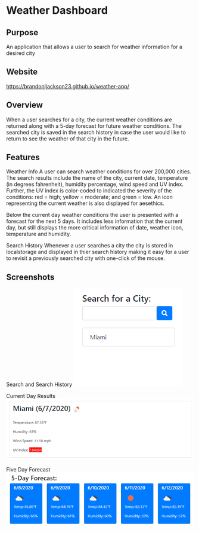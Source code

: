 # Weather Dashboard 

## Purpose
An application that allows a user to search for weather information for a desired city

## Website
https://brandonljackson23.github.io/weather-app/

## Overview
When a user searches for a city, the current weather conditions are returned along with a 5-day forecast for future weather conditions.  The searched city is saved in the search history in case the user would like to return to see the weather of that city in the future.

## Features
Weather Info
A user can search weather conditions for over 200,000 cities.  The search results include the name of the city, current date, temperature (in degrees fahrenheit), humidity percentage, wind speed and UV index.  Further, the UV index is color-coded to indicated the severity of the conditions: red = high; yellow = moderate; and green = low.  An icon representing the current weather is also displayed for aesethics.

Below the current day weather conditions the user is presented with a forecast for the next 5 days.  It includes less information that the current day, but still displays the more critical information of date, weather icon, temperature and humidity.

Search History
Whenever a user searches a city the city is stored in localstorage and displayed in thier search history making it easy for a user to revisit a previously searched city with one-click of the mouse.

## Screenshots
Search and Search History
![screenshot of search and search history](assets/images/search.PNG)

Current Day Results
![screenshot of current day weather conditions](assets/images/current-day.PNG)

Five Day Forecast
![screenshot of five day forecast](assets/images/five-day-forecast.PNG)


